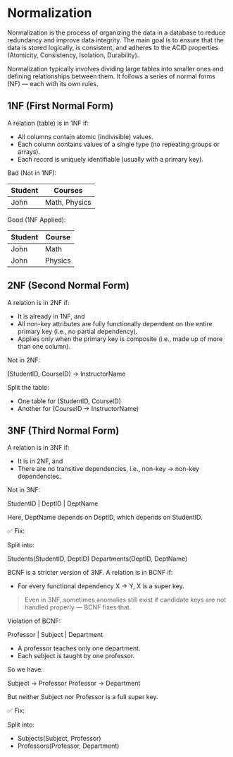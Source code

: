 # Normalization

Normalization is the process of organizing the data in a database to reduce redundancy and improve data integrity. The main goal is to ensure that the data is stored logically, is consistent, and adheres to the ACID properties (Atomicity, Consistency, Isolation, Durability).

Normalization typically involves dividing large tables into smaller ones and defining relationships between them. It follows a series of normal forms (NF) — each with its own rules.

## 1NF (First Normal Form)

A relation (table) is in 1NF if:

- All columns contain atomic (indivisible) values.
- Each column contains values of a single type (no repeating groups or arrays).
- Each record is uniquely identifiable (usually with a primary key).

Bad (Not in 1NF):

Student | Courses
--------|----------------
John    | Math, Physics

Good (1NF Applied):

Student | Course
--------|---------
John    | Math
John    | Physics

## 2NF (Second Normal Form)

A relation is in 2NF if:

- It is already in 1NF, and
- All non-key attributes are fully functionally dependent on the entire primary key (i.e., no partial dependency).
- Applies only when the primary key is composite (i.e., made up of more than one column).


Not in 2NF:

(StudentID, CourseID) → InstructorName


Split the table:

- One table for (StudentID, CourseID)
- Another for (CourseID → InstructorName)

## 3NF (Third Normal Form)

A relation is in 3NF if:

- It is in 2NF, and
- There are no transitive dependencies, i.e., non-key → non-key dependencies.


Not in 3NF:

StudentID | DeptID | DeptName


Here, DeptName depends on DeptID, which depends on StudentID.

✅ Fix:

Split into:

Students(StudentID, DeptID)
Departments(DeptID, DeptName)

BCNF is a stricter version of 3NF. A relation is in BCNF if:

- For every functional dependency X → Y, X is a super key.

> Even in 3NF, sometimes anomalies still exist if candidate keys are not handled properly — BCNF fixes that.

Violation of BCNF:

Professor | Subject | Department

- A professor teaches only one department.
- Each subject is taught by one professor.

So we have:

Subject → Professor
Professor → Department

But neither Subject nor Professor is a full super key.

✅ Fix:

Split into:
- Subjects(Subject, Professor)
- Professors(Professor, Department)